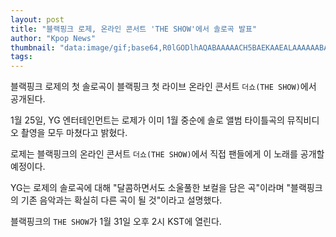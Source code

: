 ```yaml
---
layout: post
title: "블랙핑크 로제, 온라인 콘서트 'THE SHOW'에서 솔로곡 발표"
author: "Kpop News"
thumbnail: "data:image/gif;base64,R0lGODlhAQABAAAAACH5BAEKAAEALAAAAAABAAEAAAICTAEAOw=="
tags: 
---
```



블랙핑크 로제의 첫 솔로곡이 블랙핑크 첫 라이브 온라인 콘서트 `더쇼(THE SHOW)`에서 공개된다.

1월 25일, YG 엔터테인먼트는 로제가 이미 1월 중순에 솔로 앨범 타이틀곡의 뮤직비디오 촬영을 모두 마쳤다고 밝혔다.

로제는 블랙핑크의 온라인 콘서트 `더쇼(THE SHOW)`에서 직접 팬들에게 이 노래를 공개할 예정이다.

YG는 로제의 솔로곡에 대해 "달콤하면서도 소울풀한 보컬을 담은 곡"이라며 "블랙핑크의 기존 음악과는 확실히 다른 곡이 될 것"이라고 설명했다.

블랙핑크의 `THE SHOW`가 1월 31일 오후 2시 KST에 열린다.